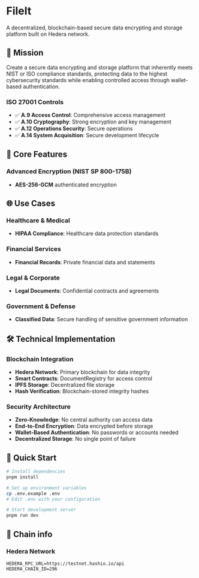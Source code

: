 # FileIt

A decentralized, blockchain-based secure data encrypting and storage platform built on Hedera network.

## 🎯 Mission

Create a secure data encrypting and storage platform that inherently meets NIST or ISO compliance standards, protecting data to the highest cybersecurity standards while enabling controlled access through wallet-based authentication.

### **ISO 27001 Controls**
- ✅ **A.9 Access Control**: Comprehensive access management
- ✅ **A.10 Cryptography**: Strong encryption and key management
- ✅ **A.12 Operations Security**: Secure operations
- ✅ **A.14 System Acquisition**: Secure development lifecycle

## 🚀 Core Features

### **Advanced Encryption (NIST SP 800-175B)**
- **AES-256-GCM** authenticated encryption

## 🌐 Use Cases

### **Healthcare & Medical**
- **HIPAA Compliance**: Healthcare data protection standards

### **Financial Services**
- **Financial Records**: Private financial data and statements

### **Legal & Corporate**
- **Legal Documents**: Confidential contracts and agreements

### **Government & Defense**
- **Classified Data**: Secure handling of sensitive government information

## 🛠 Technical Implementation

### **Blockchain Integration**
- **Hedera Network**: Primary blockchain for data integrity
- **Smart Contracts**: DocumentRegistry for access control
- **IPFS Storage**: Decentralized file storage
- **Hash Verification**: Blockchain-stored integrity hashes

### **Security Architecture**
- **Zero-Knowledge**: No central authority can access data
- **End-to-End Encryption**: Data encrypted before storage
- **Wallet-Based Authentication**: No passwords or accounts needed
- **Decentralized Storage**: No single point of failure

## 🚀 Quick Start

```bash
# Install dependencies
pnpm install

# Set up environment variables
cp .env.example .env
# Edit .env with your configuration

# Start development server
pnpm run dev
```

## 🔧 Chain info

### **Hedera Network**
```env
HEDERA_RPC_URL=https://testnet.hashio.io/api
HEDERA_CHAIN_ID=296
```
